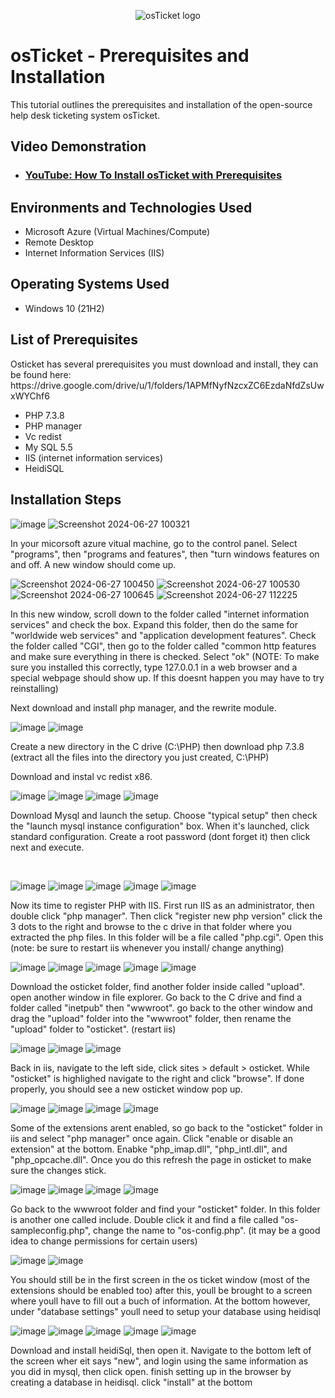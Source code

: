<p align="center">
<img src="https://i.imgur.com/Clzj7Xs.png" alt="osTicket logo"/>
</p>

<h1>osTicket - Prerequisites and Installation</h1>
This tutorial outlines the prerequisites and installation of the open-source help desk ticketing system osTicket.<br />


<h2>Video Demonstration</h2>

- ### [YouTube: How To Install osTicket with Prerequisites](https://www.youtube.com)

<h2>Environments and Technologies Used</h2>

- Microsoft Azure (Virtual Machines/Compute)
- Remote Desktop
- Internet Information Services (IIS)

<h2>Operating Systems Used </h2>

- Windows 10</b> (21H2)

<h2>List of Prerequisites</h2>
Osticket has several prerequisites you must download and install,
they can be found here: https://drive.google.com/drive/u/1/folders/1APMfNyfNzcxZC6EzdaNfdZsUwxWYChf6


- PHP 7.3.8
- PHP manager
- Vc redist
- My SQL 5.5
- IIS (internet information services)
- HeidiSQL

<h2>Installation Steps</h2>

![image](https://github.com/Alex070902/osticket-prereqs/assets/173719378/1fc2f41b-575c-4f67-8bd5-7aa2dce516f4)
![Screenshot 2024-06-27 100321](https://github.com/Alex070902/osticket-prereqs/assets/173719378/97e06a30-23cc-40f9-bc03-24a3a6898517)


In your micorsoft azure vitual machine, go to the control panel. Select "programs", then "programs and features", then "turn windows features on and off. A new window should come up.

![Screenshot 2024-06-27 100450](https://github.com/Alex070902/osticket-prereqs/assets/173719378/bce4b90a-3cd0-412f-8f15-1dad7dd01518)
![Screenshot 2024-06-27 100530](https://github.com/Alex070902/osticket-prereqs/assets/173719378/434dfdf0-6d6b-4ca2-99dc-145e4ecee6c8)
![Screenshot 2024-06-27 100645](https://github.com/Alex070902/osticket-prereqs/assets/173719378/b7e92593-c6a7-4c6b-86f7-b1cc52fbd7de)
![Screenshot 2024-06-27 112225](https://github.com/Alex070902/osticket-prereqs/assets/173719378/0cf2c70a-3455-4577-8f6c-97c70f6fc0b8)




In this new window, scroll down to the folder called "internet information services" and check the box. Expand this folder, then do the same for "worldwide web services" and "application development features". Check the folder called "CGI", then go to the folder called "common http features and make sure everything in there is checked. Select "ok" (NOTE: To make sure you installed this correctly, type 127.0.0.1 in a web browser and a special webpage should show up. If this doesnt happen you may have to try reinstalling)


Next download and install php manager, and the rewrite module.

![image](https://github.com/Alex070902/osticket-prereqs/assets/173719378/0ed92754-f07e-456e-a160-bcf4fd1103d4)
![image](https://github.com/Alex070902/osticket-prereqs/assets/173719378/8584fe86-02e3-444b-bf05-b7b3bd43118b)


Create a new directory in the C drive (C:\PHP) then download php 7.3.8 (extract all the files into the directory you just created, C:\PHP)

Download and instal vc redist x86.

![image](https://github.com/Alex070902/osticket-prereqs/assets/173719378/d6972426-a38f-4ecb-823a-0a9b9b9cfd84)
![image](https://github.com/Alex070902/osticket-prereqs/assets/173719378/f7548d74-b86a-426e-9590-b84753631a35)
![image](https://github.com/Alex070902/osticket-prereqs/assets/173719378/36970389-2155-4cac-880f-e81164ac0ae0)
![image](https://github.com/Alex070902/osticket-prereqs/assets/173719378/a1776b13-a85d-4be3-a51e-ebcb2aa8f4ca)



Download Mysql and launch the setup. Choose "typical setup" then check the "launch mysql instance configuration" box. When it's launched, click standard configuration. Create a root password (dont forget it) then click next and execute.
</p>
<br />

![image](https://github.com/Alex070902/osticket-prereqs/assets/173719378/68b14ad5-49b8-43a2-8040-e3b2c9b3c2c5)
![image](https://github.com/Alex070902/osticket-prereqs/assets/173719378/adddf09f-cd79-4092-8d99-cc3e5327d328)
![image](https://github.com/Alex070902/osticket-prereqs/assets/173719378/f69942f0-b84b-42e7-94cb-5db87096d4c9)
![image](https://github.com/Alex070902/osticket-prereqs/assets/173719378/55c303b6-19c9-4bb9-9b23-981d40b4ca8c)
![image](https://github.com/Alex070902/osticket-prereqs/assets/173719378/fe779976-afe1-4616-a5d0-96c3f1af3bf5)






Now its time to register PHP with IIS. First run IIS as an administrator, then double click "php manager". Then click "register new php version" click the 3 dots to the right and browse to the c drive in that folder where you extracted the php files. In this folder will be a file called "php.cgi". Open this (note: be sure to restart iis whenever you install/ change anything)

![image](https://github.com/Alex070902/osticket-prereqs/assets/173719378/509c5562-7d22-4cc8-815d-8ef6293d443e)
![image](https://github.com/Alex070902/osticket-prereqs/assets/173719378/16b5c862-7743-457a-b3d5-9aa77dd27c77)
![image](https://github.com/Alex070902/osticket-prereqs/assets/173719378/d60e2609-d9ef-45d6-a9b2-2c28583ebfa3)
![image](https://github.com/Alex070902/osticket-prereqs/assets/173719378/a02915b5-180a-4d79-836a-69f73e9491ee)
![image](https://github.com/Alex070902/osticket-prereqs/assets/173719378/74dfed75-ad14-4c83-a60e-5e1e52ab0931)


Download the osticket folder, find another folder inside called "upload". open another window in file explorer. Go back to the C drive and find a folder called "inetpub" then "wwwroot". go back to the other window and drag the "upload" folder into the "wwwroot" folder, then rename the "upload" folder to "osticket". (restart iis)

![image](https://github.com/Alex070902/osticket-prereqs/assets/173719378/f490130a-374e-4bd3-9984-1ca63a579c7a)
![image](https://github.com/Alex070902/osticket-prereqs/assets/173719378/10a1665b-9aab-4ff4-b316-f7c44cdd6c17)
![image](https://github.com/Alex070902/osticket-prereqs/assets/173719378/52c2b382-3d70-4abe-830a-eb1748fe7456)


Back in iis, navigate to the left side, click sites > default > osticket. While "osticket" is highlighed navigate to the right and click "browse". If done properly, you should see a new osticket window pop up.

![image](https://github.com/Alex070902/osticket-prereqs/assets/173719378/c901f519-135e-4ea4-800c-6dfd89317759)
![image](https://github.com/Alex070902/osticket-prereqs/assets/173719378/fc4efb9a-2f53-4089-8014-126c05b46134)
![image](https://github.com/Alex070902/osticket-prereqs/assets/173719378/5df2f50a-d502-4555-a13f-71dcb6e0170e)
![image](https://github.com/Alex070902/osticket-prereqs/assets/173719378/6d564d63-8c28-4810-aa41-d14d16f457cf)



Some of the extensions arent enabled, so go back to the "osticket" folder in iis and select "php manager" once again. Click "enable or disable an extension" at the bottom. Enabke "php_imap.dll", "php_intl.dll", and "php_opcache.dll". Once you do this refresh the page in osticket to make sure the changes stick.

![image](https://github.com/Alex070902/osticket-prereqs/assets/173719378/ba8f1373-42ad-4028-aa05-8596726665af)
![image](https://github.com/Alex070902/osticket-prereqs/assets/173719378/01046368-c709-4def-a99c-9db216ffd665)
![image](https://github.com/Alex070902/osticket-prereqs/assets/173719378/39c2f633-ccc5-4611-a85e-6a0196a09e2c)
![image](https://github.com/Alex070902/osticket-prereqs/assets/173719378/ac682c0d-8f8d-48fb-8290-111ae2987fd0)


Go back to the wwwroot folder and find your "osticket" folder. In this folder is another one called include. Double click it and find a file called "os-sampleconfig.php", change the name to "os-config.php". (it may be a good idea to change permissions for certain users)

![image](https://github.com/Alex070902/osticket-prereqs/assets/173719378/cdcb3036-2025-4693-bcdc-b3529b903919)
![image](https://github.com/Alex070902/osticket-prereqs/assets/173719378/959d4435-26c5-4629-806c-95d383bab320)

You should still be in the first screen in the os ticket window (most of the extensions should be enabled too) after this, youll be brought to a screen where youll have to fill out a buch of information. At the bottom however, under "database settings" youll need to setup your database using heidisql

![image](https://github.com/Alex070902/osticket-prereqs/assets/173719378/ac415835-7800-47b8-beae-4fc159e5bb78)
![image](https://github.com/Alex070902/osticket-prereqs/assets/173719378/c20d403d-a834-4bda-837e-9bec6532a750)
![image](https://github.com/Alex070902/osticket-prereqs/assets/173719378/182c1856-ca69-4102-b018-6482d260f36f)
![image](https://github.com/Alex070902/osticket-prereqs/assets/173719378/6d29c549-dde5-4d3b-a6b7-4950c8161d5d)
![image](https://github.com/Alex070902/osticket-prereqs/assets/173719378/98cf070f-4abc-457e-9f66-26b06e6cd73c)

Download and install heidiSql, then open it. Navigate to the bottom left of the screen wher eit says "new", and login using the same information as you did in  mysql, then click open. finish setting up in the browser by creating a database in heidisql. click "install" at the bottom
